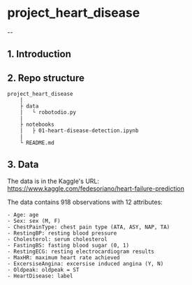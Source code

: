 
# project_heart_disease

--

## 1. Introduction

## 2. Repo structure

```
project_heart_disease
    |
    ├ data
    |   └ robotodio.py
    |
    ├ notebooks
    |   ├ 01-heart-disease-detection.ipynb
    |
    └ README.md
```

## 3. Data

The data is in the Kaggle's URL: https://www.kaggle.com/fedesoriano/heart-failure-prediction

The data contains 918 observations with 12 attributes:

    - Age: age
    - Sex: sex (M, F)
    - ChestPainType: chest pain type (ATA, ASY, NAP, TA)
    - RestingBP: resting blood pressure
    - Cholesterol: serum cholesterol
    - FastingBS: fasting blood sugar (0, 1)
    - RestingECG: resting electrocardiogram results
    - MaxHR: maximum heart rate achieved
    - ExcersiseAngina: excersise induced angina (Y, N)
    - Oldpeak: oldpeak = ST
    - HeartDisease: label

